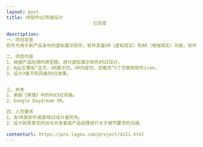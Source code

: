 ```yaml
---                
layout: post       
title: VR软件UI界面设计
                                已完成
           
description: 
一、项目背景
软件为用于新产品发布的虚拟展示软件，软件具备VR（虚拟现实）和AR（增强现实）功能，软件UI风格要求具有科幻感。

二、项目内容
1、根据产品经理的原型图，进行虚拟展示软件的UI设计。
2、App主要有“主页、AR展示页、VR内容页、加载页”5个页面和软件icon。
3、设计3套不同风格的UI效果。


三、参考
1、美剧《黑镜》中的科幻UI风格。
2、Google Daydream VR。

四、人员要求
1、有VR类软件或游戏UI设计者优先。
2、设计前愿意花时间与开发者或产品经理进行关于细节要求的沟通。
     
contenturl: https://pro.lagou.com/project/4221.html      
---                 
```

